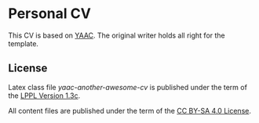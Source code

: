 Personal CV
======

This CV is based on [YAAC](https://github.com/darwiin/yaac-another-awesome-cv). 
The original writer holds all right for the template. 


## License

Latex class file _yaac-another-awesome-cv_ is published under the term of the [LPPL Version 1.3c](https://www.latex-project.org/lppl.txt).

All content files are published under the term of the [CC BY-SA 4.0 License](https://creativecommons.org/licenses/by-sa/4.0/legalcode).
